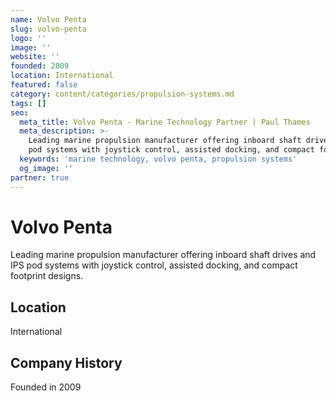 ```yaml
---
name: Volvo Penta
slug: volvo-penta
logo: ''
image: ''
website: ''
founded: 2009
location: International
featured: false
category: content/categories/propulsion-systems.md
tags: []
seo:
  meta_title: Volvo Penta - Marine Technology Partner | Paul Thames
  meta_description: >-
    Leading marine propulsion manufacturer offering inboard shaft drives and IPS
    pod systems with joystick control, assisted docking, and compact footprin
  keywords: 'marine technology, volvo penta, propulsion systems'
  og_image: ''
partner: true
---
```


# Volvo Penta

Leading marine propulsion manufacturer offering inboard shaft drives and IPS pod systems with joystick control, assisted docking, and compact footprint designs.



## Location

International

## Company History

Founded in 2009
